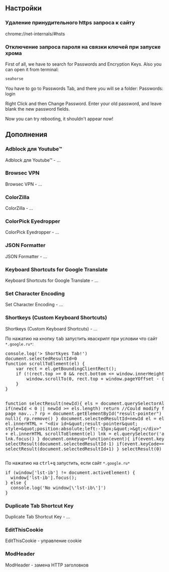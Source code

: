 ## Настройки

### Удаление принудительного https запроса к сайту

chrome://net-internals/#hsts

### Отключение запроса пароля на связки ключей при запуске хрома

<p>First of all, we have to search for Passwords and Encryption Keys. Also you can open it from terminal:</p>

```sh
seahorse
```

<p>You have to go to Passwords Tab, and there you will se a folder: Passwords: login</p>
<p>Right Click and then Change Password. Enter your old password, and leave blank the new password fields.</p>
<p>Now you can try rebooting, it shouldn't appear now!</p>

<h2>Дополнения</h2>
<h3>Adblock для Youtube™</h3>
Adblock для Youtube™ - …

<h3>Browsec VPN</h3>
Browsec VPN - …

<h3>ColorZilla</h3>
ColorZilla - …

<h3>ColorPick Eyedropper</h3>
ColorPick Eyedropper - …

<h3>JSON Formatter</h3>
JSON Formatter - …

<h3>Keyboard Shortcuts for Google Translate</h3>
Keyboard Shortcuts for Google Translate - …

<h3>Set Character Encoding</h3>
Set Character Encoding - …

<h3>Shortkeys (Custom Keyboard Shortcuts)</h3>
Shortkeys (Custom Keyboard Shortcuts) - …
<p>По нажатию на кнопку <kbd class="copyToClipboard">tab</kbd> запустить яваскрипт при условии что сайт <code class="copyToClipboard">*.google.ru*</code>:</p>
<pre class="copyToClipboard prettyprint lang-js">
console.log('&gt; Shortkyes Tab!')
document.selectedResultId=0
function scrollToElement(el) {
    var rect = el.getBoundingClientRect();
    if (!(rect.top &gt;= 0 &amp;&amp; rect.bottom &lt;= window.innerHeight)) {
        window.scrollTo(0, rect.top + window.pageYOffset - (window.innerHeight / 2));
    }
}

function selectResult(newId){
        els = document.querySelectorAll(&quot;h3.r&quot;)
        if(newId &lt; 0 || newId &gt;= els.length)
                return  //Could modify for page nav...?
        rp = document.getElementById(&quot;result-pointer&quot;)
        if(rp != null){
                rp.remove()
        }
        document.selectedResultId=newId
        el = els[newId]
        el.innerHTML = &quot;&lt;div id=\&quot;result-pointer\&quot; style=\&quot;position:absolute;left:-15px;\&quot;&gt;&amp;gt;&lt;/div&gt;&quot; + el.innerHTML
        scrollToElement(el)
        lnk = el.querySelector('a')
        lnk.focus()
}
document.onkeyup=function(event){
        if(event.keyCode==38)
                selectResult(document.selectedResultId-1)
        if(event.keyCode==40)
                selectResult(document.selectedResultId+1)
}
selectResult(0)
</pre>

<p>По нажатию на <kbd class="copyToClipboard">ctrl+q</kbd> запустить, если сайт <code class="copyToClipboard">*.google.ru*</code></p>
<pre class="copyToClipboard prettyprint lang-js">
if (window['lst-ib'] != document.activeElement) {
  window['lst-ib'].focus();
} else {
  console.log('No window[\'lst-ib\']')
}
</pre>

<h3>Duplicate Tab Shortcut Key</h3>
Duplicate Tab Shortcut Key - …

<h3>EditThisCookie</h3>
EditThisCookie - управление cookie

<h3>ModHeader</h3>
ModHeader - замена HTTP заголовков
